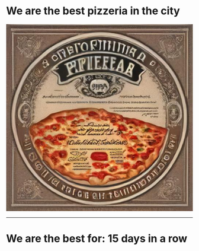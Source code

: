 # We are the best pizzeria in the city

![Certificate of the best pizzeria](photos/certificate.jpg)

--- 

# We are the best for: 15 days in a row